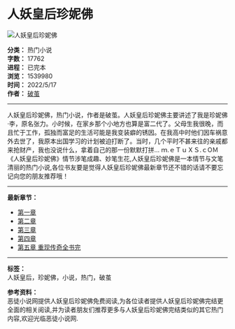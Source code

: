 # 人妖皇后珍妮佛

![人妖皇后珍妮佛](/images/0.jpg)

**分类：** 热门小说  
**字数：** 17762  
**进程：** 已完本  
**浏览：** 1539980  
**时间：** 2022/5/17  
**作者：** [破茧](http://m.etuxs.com/etuzz.asp?id=%C6%C6%BC%EB)  

---

人妖皇后珍妮佛，热门小说，作者是破茧。人妖皇后珍妮佛主要讲述了我是珍妮佛·李，原名张力。小时候，在家乡那个小地方也算是富二代了。父母生我很晚，而且忙于工作，孤独而富足的生活可能是我变装癖的锈因。在我高中时他们因车祸意外去世了，我原本出国学习的计划被迫打断了。当时，几个平时不甚来往的亲戚都来抢财产，我也没说什么，拿着自己的那一份默默打拼… ｍ.ｅＴｕＸＳ.ｃOＭ 《人妖皇后珍妮佛》情节涉笔成趣、妙笔生花,人妖皇后珍妮佛是一本情节与文笔清丽的热门小说,各位书友要是觉得人妖皇后珍妮佛最新章节还不错的话请不要忘记向您的朋友推荐哦！

---

**最新章节：**  
- [第一章](http://m.etuxs.com/etuxs.asp?id=330120)  
- [第二章](http://m.etuxs.com/etuxs.asp?id=330121)  
- [第三章](http://m.etuxs.com/etuxs.asp?id=330122)  
- [第四章](http://m.etuxs.com/etuxs.asp?id=330123)  
- [第五章 重现传奇全书完](http://m.etuxs.com/etuxs.asp?id=330124)  

---

**标签：**  
人妖皇后，珍妮佛，小说，热门，破茧  

**参考资料：**  
恶徒小说网提供人妖皇后珍妮佛免费阅读,为各位读者提供人妖皇后珍妮佛完结更全面的相关阅读,并为读者朋友们推荐更多与人妖皇后珍妮佛完结类似的其它热门内容,欢迎光临恶徒小说网.